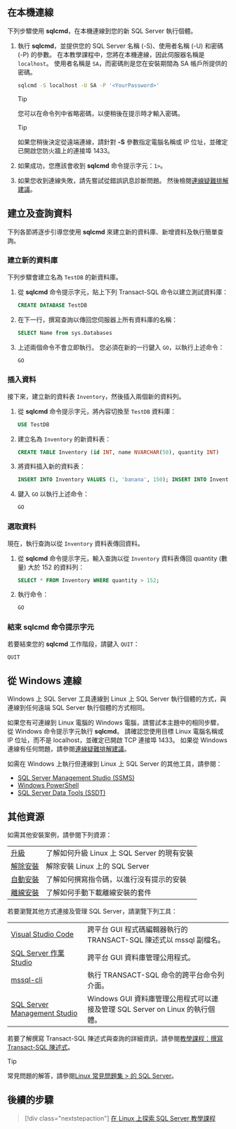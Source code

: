 ## <a name="connect-locally"></a>在本機連線

下列步驟使用 **sqlcmd**，在本機連線到您的新 SQL Server 執行個體。

1. 執行 **sqlcmd**，並提供您的 SQL Server 名稱 (-S)、使用者名稱 (-U) 和密碼 (-P) 的參數。 在本教學課程中，您將在本機連線，因此伺服器名稱是 `localhost`。 使用者名稱是 `SA`，而密碼則是您在安裝期間為 SA 帳戶所提供的密碼。

   ```bash
   sqlcmd -S localhost -U SA -P '<YourPassword>'
   ```

   > [!TIP]
   > 您可以在命令列中省略密碼，以便稍後在提示時才輸入密碼。

   > [!TIP]
   > 如果您稍後決定從遠端連線，請針對 **-S** 參數指定電腦名稱或 IP 位址，並確定已開啟您防火牆上的連接埠 1433。

1. 如果成功，您應該會收到 **sqlcmd** 命令提示字元：`1>`。

1. 如果您收到連線失敗，請先嘗試從錯誤訊息診斷問題。 然後檢閱[連線疑難排解建議](../linux/sql-server-linux-troubleshooting-guide.md#connection)。

## <a name="create-and-query-data"></a>建立及查詢資料
下列各節將逐步引導您使用 **sqlcmd** 來建立新的資料庫、新增資料及執行簡單查詢。

### <a name="create-a-new-database"></a>建立新的資料庫

下列步驟會建立名為 `TestDB` 的新資料庫。

1. 從 **sqlcmd** 命令提示字元，貼上下列 Transact-SQL 命令以建立測試資料庫：

   ```sql
   CREATE DATABASE TestDB
   ```

1. 在下一行，撰寫查詢以傳回您伺服器上所有資料庫的名稱：

   ```sql
   SELECT Name from sys.Databases
   ```

1. 上述兩個命令不會立即執行。 您必須在新的一行鍵入 `GO`，以執行上述命令：

   ```sql
   GO
   ```

### <a name="insert-data"></a>插入資料

接下來，建立新的資料表 `Inventory`，然後插入兩個新的資料列。

1. 從 **sqlcmd** 命令提示字元，將內容切換至 `TestDB` 資料庫：

   ```sql
   USE TestDB
   ```

1. 建立名為 `Inventory` 的新資料表：

   ```sql
   CREATE TABLE Inventory (id INT, name NVARCHAR(50), quantity INT)
   ```

1. 將資料插入新的資料表：

   ```sql
   INSERT INTO Inventory VALUES (1, 'banana', 150); INSERT INTO Inventory VALUES (2, 'orange', 154);
   ```

1. 鍵入 `GO` 以執行上述命令：

   ```sql
   GO
   ```

### <a name="select-data"></a>選取資料

現在，執行查詢以從 `Inventory` 資料表傳回資料。

1. 從 **sqlcmd** 命令提示字元，輸入查詢以從 `Inventory` 資料表傳回 quantity (數量) 大於 152 的資料列：

   ```sql
   SELECT * FROM Inventory WHERE quantity > 152;
   ```

1. 執行命令：

   ```sql
   GO
   ```

### <a name="exit-the-sqlcmd-command-prompt"></a>結束 sqlcmd 命令提示字元

若要結束您的 **sqlcmd** 工作階段，請鍵入 `QUIT`：

```sql
QUIT
```

## <a name="connect-from-windows"></a>從 Windows 連線

Windows 上 SQL Server 工具連線到 Linux 上 SQL Server 執行個體的方式，與連線到任何遠端 SQL Server 執行個體的方式相同。

如果您有可連線到 Linux 電腦的 Windows 電腦，請嘗試本主題中的相同步驟，從 Windows 命令提示字元執行 **sqlcmd**。 請確認您使用目標 Linux 電腦名稱或 IP 位址，而不是 localhost，並確定已開啟 TCP 連接埠 1433。 如果從 Windows 連線有任何問題，請參閱[連線疑難排解建議](../linux/sql-server-linux-troubleshooting-guide.md#connection)。

如需在 Windows 上執行但連線到 Linux 上 SQL Server 的其他工具，請參閱：

- [SQL Server Management Studio (SSMS)](../linux/sql-server-linux-develop-use-ssms.md)
- [Windows PowerShell](../linux/sql-server-linux-manage-powershell.md)
- [SQL Server Data Tools (SSDT)](../linux/sql-server-linux-develop-use-ssdt.md)

## <a name="additional-resources"></a>其他資源

如需其他安裝案例，請參閱下列資源：

|||
|---|---|
| [升級](../linux/sql-server-linux-setup.md#upgrade) | 了解如何升級 Linux 上 SQL Server 的現有安裝 |
| [解除安裝](../linux/sql-server-linux-setup.md#uninstall) | 解除安裝 Linux 上的 SQL Server |
| [自動安裝](../linux/sql-server-linux-setup.md#unattended) | 了解如何撰寫指令碼，以進行沒有提示的安裝 |
| [離線安裝](../linux/sql-server-linux-setup.md#offline) | 了解如何手動下載離線安裝的套件 |

若要瀏覽其他方式連接及管理 SQL Server，請瀏覽下列工具：

|||
|---|---|
| [Visual Studio Code](../linux/sql-server-linux-develop-use-vscode.md) | 跨平台 GUI 程式碼編輯器執行的 TRANSACT-SQL 陳述式以 mssql 副檔名。 |
| [SQL Server 作業 Studio](../sql-operations-studio/index.md) | 跨平台 GUI 資料庫管理公用程式。 |
| [mssql-cli](https://github.com/dbcli/mssql-cli/tree/master/doc) | 執行 TRANSACT-SQL 命令的跨平台命令列介面。 |
| [SQL Server Management Studio](../linux/sql-server-linux-develop-use-ssms.md) | Windows GUI 資料庫管理公用程式可以連接及管理 SQL Server on Linux 的執行個體。 |

若要了解撰寫 Transact-SQL 陳述式與查詢的詳細資訊，請參閱[教學課程：撰寫 Transact-SQL 陳述式](../t-sql/tutorial-writing-transact-sql-statements.md)。

> [!TIP]
> 常見問題的解答，請參閱[Linux 常見問題集 > 的 SQL Server](../linux/sql-server-linux-faq.md)。

## <a name="next-steps"></a>後續的步驟

> [!div class="nextstepaction"]
> [在 Linux 上探索 SQL Server 教學課程](../linux/sql-server-linux-migrate-restore-database.md)
